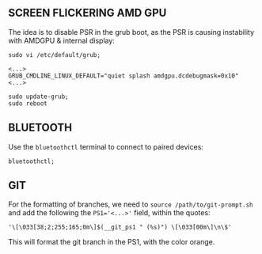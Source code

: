 ## SCREEN FLICKERING AMD GPU

The idea is to disable PSR in the grub boot, as the PSR is causing instability with AMDGPU & internal display:

```
sudo vi /etc/default/grub;

<...>
GRUB_CMDLINE_LINUX_DEFAULT="quiet splash amdgpu.dcdebugmask=0x10"
<...>

sudo update-grub;
sudo reboot
```

## BLUETOOTH

Use the `bluetoothctl` terminal to connect to paired devices:

```
bluetoothctl;
```

## GIT 

For the formatting of branches, we need to `source /path/to/git-prompt.sh` and add the following the `PS1='<...>'` field, within the quotes:

```
'\[\033[38;2;255;165;0m\]$(__git_ps1 " (%s)") \[\033[00m\]\n\$'
```

This will format the git branch in the PS1, with the color orange.
